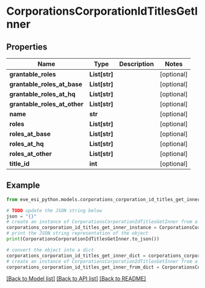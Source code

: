 # CorporationsCorporationIdTitlesGetInner


## Properties

Name | Type | Description | Notes
------------ | ------------- | ------------- | -------------
**grantable_roles** | **List[str]** |  | [optional] 
**grantable_roles_at_base** | **List[str]** |  | [optional] 
**grantable_roles_at_hq** | **List[str]** |  | [optional] 
**grantable_roles_at_other** | **List[str]** |  | [optional] 
**name** | **str** |  | [optional] 
**roles** | **List[str]** |  | [optional] 
**roles_at_base** | **List[str]** |  | [optional] 
**roles_at_hq** | **List[str]** |  | [optional] 
**roles_at_other** | **List[str]** |  | [optional] 
**title_id** | **int** |  | [optional] 

## Example

```python
from eve_esi_python.models.corporations_corporation_id_titles_get_inner import CorporationsCorporationIdTitlesGetInner

# TODO update the JSON string below
json = "{}"
# create an instance of CorporationsCorporationIdTitlesGetInner from a JSON string
corporations_corporation_id_titles_get_inner_instance = CorporationsCorporationIdTitlesGetInner.from_json(json)
# print the JSON string representation of the object
print(CorporationsCorporationIdTitlesGetInner.to_json())

# convert the object into a dict
corporations_corporation_id_titles_get_inner_dict = corporations_corporation_id_titles_get_inner_instance.to_dict()
# create an instance of CorporationsCorporationIdTitlesGetInner from a dict
corporations_corporation_id_titles_get_inner_from_dict = CorporationsCorporationIdTitlesGetInner.from_dict(corporations_corporation_id_titles_get_inner_dict)
```
[[Back to Model list]](../README.md#documentation-for-models) [[Back to API list]](../README.md#documentation-for-api-endpoints) [[Back to README]](../README.md)


